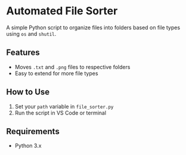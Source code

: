 # Automated File Sorter

A simple Python script to organize files into folders based on file types using `os` and `shutil`.

## Features
- Moves `.txt` and `.png` files to respective folders
- Easy to extend for more file types

## How to Use
1. Set your `path` variable in `file_sorter.py`
2. Run the script in VS Code or terminal

## Requirements
- Python 3.x
